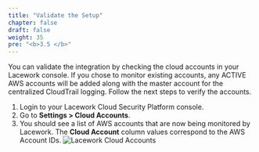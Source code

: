 ```yaml
---
title: "Validate the Setup"
chapter: false
draft: false
weight: 35
pre: "<b>3.5 </b>"
---
```


You can validate the integration by checking the cloud accounts in your Lacework console. If you chose to monitor existing accounts, any ACTIVE AWS accounts will be added along with the master account for the centralized CloudTrail logging. Follow the next steps to verify the accounts.

1. Login to your Lacework Cloud Security Platform console.
2. Go to **Settings > Cloud Accounts**.
3. You should see a list of AWS accounts that are now being monitored by Lacework. The **Cloud Account** column values correspond to the AWS Account IDs.
![Lacework Cloud Accounts](/images/lacework-ct-cloud-accounts.png)

